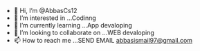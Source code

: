 - 👋 Hi, I’m @AbbasCs12
- 👀 I’m interested in ...Codinng
- 🌱 I’m currently learning ...App devaloping
- 💞️ I’m looking to collaborate on ...WEB devaloping
- 📫 How to reach me ...SEND EMAIL abbasismail97@gmail.com

<!---
AbbasCs12/AbbasCs12 is a ✨ special ✨ repository because its `README.md` (this file) appears on your GitHub profile.
You can click the Preview link to take a look at your changes.
--->

